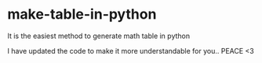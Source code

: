 # make-table-in-python
It is the easiest method to generate math table in python


I have updated the code to make it more understandable for you..
PEACE <3
